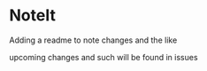 # NoteIt
Adding a readme to note changes and the like

upcoming changes and such will be found in issues
